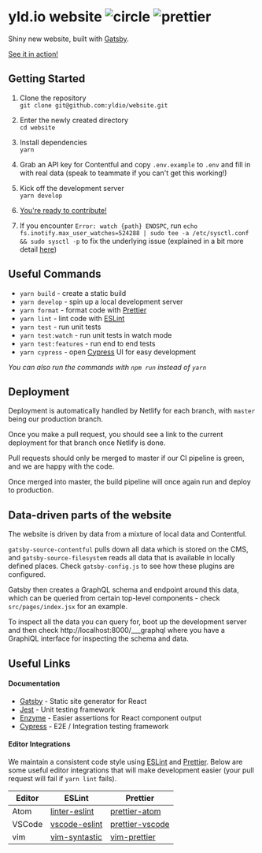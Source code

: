 # yld.io website ![circle][circle-badge] ![prettier][prettier-badge]

Shiny new website, built with [Gatsby].

[See it in action!][production]

[prettier-badge]: https://img.shields.io/badge/code_style-prettier-ff69b4.svg?style=flat-square
[circle]: https://circleci.com/gh/yldio/website
[circle-badge]: https://circleci.com/gh/yldio/website.svg?style=svg

## Getting Started

1.  Clone the repository  
    `git clone git@github.com:yldio/website.git`

2.  Enter the newly created directory  
    `cd website`

3.  Install dependencies  
    `yarn`

4.  Grab an API key for Contentful and copy `.env.example` to `.env` and fill in with real data (speak to teammate if you can't get this working!)

5.  Kick off the development server  
    `yarn develop`

6.  [You're ready to contribute!](http://localhost:8000)

7.  If you encounter `Error: watch {path} ENOSPC`, run `echo fs.inotify.max_user_watches=524288 | sudo tee -a /etc/sysctl.conf && sudo sysctl -p` to fix the underlying issue (explained in a bit more detail [here](https://stackoverflow.com/questions/22475849/node-js-error-enospc/32600959#32600959))

## Useful Commands

* `yarn build` - create a static build
* `yarn develop` - spin up a local development server
* `yarn format` - format code with [Prettier]
* `yarn lint` - lint code with [ESLint]
* `yarn test` - run unit tests
* `yarn test:watch` - run unit tests in watch mode
* `yarn test:features` - run end to end tests
* `yarn cypress` - open [Cypress] UI for easy development

_You can also run the commands with `npm run` instead of `yarn`_

## Deployment

Deployment is automatically handled by Netlify for each branch, with `master` being our production branch.

Once you make a pull request, you should see a link to the current deployment for that branch once Netlify is done.

Pull requests should only be merged to master if our CI pipeline is green, and we are happy with the code.

Once merged into master, the build pipeline will once again run and deploy to production.

## Data-driven parts of the website

The website is driven by data from a mixture of local data and Contentful.

`gatsby-source-contentful` pulls down all data which is stored on the CMS, and `gatsby-source-filesystem` reads all data that is available in locally defined places. Check `gatsby-config.js` to see how these plugins are configured.

Gatsby then creates a GraphQL schema and endpoint around this data, which can be queried from certain top-level components - check `src/pages/index.jsx` for an example.

To inspect all the data you can query for, boot up the development server and then check http://localhost:8000/___graphql where you have a GraphiQL interface for inspecting the schema and data.

## Useful Links

#### Documentation

* [Gatsby] - Static site generator for React
* [Jest] - Unit testing framework
* [Enzyme] - Easier assertions for React component output
* [Cypress] - E2E / Integration testing framework

#### Editor Integrations

We maintain a consistent code style using [ESLint] and [Prettier]. Below are some useful editor integrations that will make development easier (your pull request will fail if `yarn lint` fails).

| Editor | ESLint          | Prettier          |
| ------ | --------------- | ----------------- |
| Atom   | [linter-eslint] | [prettier-atom]   |
| VSCode | [vscode-eslint] | [prettier-vscode] |
| vim    | [vim-syntastic] | [vim-prettier]    |

[linter-eslint]: https://atom.io/packages/linter-eslint
[prettier-atom]: https://atom.io/packages/prettier-atom
[vscode-eslint]: https://github.com/Microsoft/vscode-eslint
[prettier-vscode]: https://github.com/prettier/prettier-vscode/
[vim-syntastic]: https://github.com/vim-syntastic/syntastic
[vim-prettier]: https://github.com/prettier/vim-prettier
[eslint]: https://eslint.org/
[cypress]: https://docs.cypress.io/api/introduction/api.html
[prettier]: https://prettier.io/
[gatsby]: https://www.gatsbyjs.org/
[jest]: https://facebook.github.io/jest/docs/en/api.html
[production]: https://yld.netlify.com/
[enzyme]: http://airbnb.io/enzyme/
